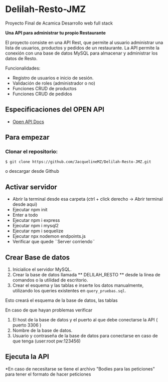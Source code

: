 # Delilah-Resto-JMZ
Proyecto Final de Acamica Desarrollo web full stack

**Una API para administrar tu propio Restaurante**

El proyecto consiste en una API Rest, que permite al usuario administrar una lista de usuarios, productos y pedidos de un restaurante.
La API permite la conexión con una base de datos MySQL para almacenar y administrar los datos de Resto.

Funcionalidades:

- Registro de usuarios e inicio de sesión.
- Validación de roles (administrador o no)
- Funciones CRUD de productos
- Funciones CRUD de pedidos

## Especificaciones del OPEN API 

- [Open API Docs](/Documentacion.yml)

## Para empezar

### Clonar el repositorio:

```
$ git clone https://github.com/JacquelineMZ/Delilah-Resto-JMZ.git
```
o  descargar desde Github

## Activar servidor

- Abrir la terminal desde esa carpeta (ctrl + click derecho -> Abrir terminal desde aqui)
- Ejecutar npm init
- Enter a todo
- Ejecutar npm i express
- Ejecutar npm i mysql2
- Ejecutar npm i sequelize
- Ejecutar npx nodemon endpoints.js
- Verificar que quede ¨Server corriendo¨

## Crear Base de datos
1. Inicialice el servidor MySQL.
2. Crear la base de datos llamada ** DELILAH_RESTO ** desde la línea de comandos o la utilidad de escritorio.
3. Crear el esquema y las tablas e inserte los datos manualmente, utilizando los queries existentes en `query_pruebas.sql`.

Esto creará el esquema de la base de datos, las tablas


En caso de que hayan problemas verificar
1. El host de la base de datos y el puerto al que debe conectarse la API ( puerto 3306 )
2. Nombre de la base de datos.
3. Usuario y contraseña de la base de datos para conectarse en caso de que tenga (user:root pw:123456)

## Ejecuta la API
*En caso de necesitarse se  tiene el archivo	"Bodies para las peticiones" para tener el formato de hacer peticiones
